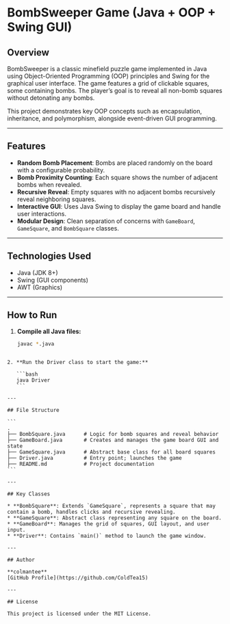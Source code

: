 # BombSweeper Game (Java + OOP + Swing GUI)

## Overview

BombSweeper is a classic minefield puzzle game implemented in Java using Object-Oriented Programming (OOP) principles and Swing for the graphical user interface. The game features a grid of clickable squares, some containing bombs. The player’s goal is to reveal all non-bomb squares without detonating any bombs.

This project demonstrates key OOP concepts such as encapsulation, inheritance, and polymorphism, alongside event-driven GUI programming.

---

## Features

- **Random Bomb Placement**: Bombs are placed randomly on the board with a configurable probability.
- **Bomb Proximity Counting**: Each square shows the number of adjacent bombs when revealed.
- **Recursive Reveal**: Empty squares with no adjacent bombs recursively reveal neighboring squares.
- **Interactive GUI**: Uses Java Swing to display the game board and handle user interactions.
- **Modular Design**: Clean separation of concerns with `GameBoard`, `GameSquare`, and `BombSquare` classes.

---

## Technologies Used

- Java (JDK 8+)
- Swing (GUI components)
- AWT (Graphics)

---

## How to Run

1. **Compile all Java files:**

   ```bash
   javac *.java
````

2. **Run the Driver class to start the game:**

   ```bash
   java Driver
   ```

---

## File Structure

```
.
├── BombSquare.java      # Logic for bomb squares and reveal behavior
├── GameBoard.java       # Creates and manages the game board GUI and state
├── GameSquare.java      # Abstract base class for all board squares
├── Driver.java          # Entry point; launches the game
├── README.md            # Project documentation
```

---

## Key Classes

* **BombSquare**: Extends `GameSquare`, represents a square that may contain a bomb, handles clicks and recursive revealing.
* **GameSquare**: Abstract class representing any square on the board.
* **GameBoard**: Manages the grid of squares, GUI layout, and user input.
* **Driver**: Contains `main()` method to launch the game window.

---

## Author

**colmantee**
[GitHub Profile](https://github.com/ColdTea15)

---

## License

This project is licensed under the MIT License.
